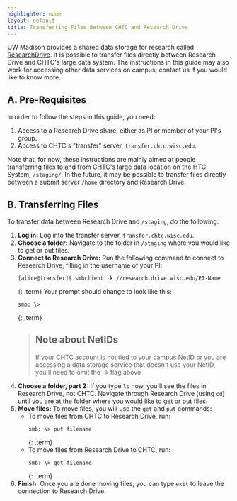 ```yaml
---
highlighter: none
layout: default
title: Transferring Files Between CHTC and Research Drive
---
```


UW Madison provides a shared data storage for research called [ResearchDrive](https://it.wisc.edu/services/researchdrive/). It 
is possible to transfer files directly between Research Drive and CHTC's large data system. The 
instructions in this guide may also work for accessing other data services on campus; contact us if you 
would like to know more.

## A. Pre-Requisites

In order to follow the steps in this guide, you need: 
1. Access to a Research Drive share, either as PI or member of your PI's group. 
2. Access to CHTC's "transfer" server, `transfer.chtc.wisc.edu`. 

Note that, for now, these instructions are mainly aimed at people transferring files to 
and from CHTC's large data location on the HTC System, `/staging/`. In the future, it may be possible to 
transfer files directly between a submit server `/home` directory and Research Drive. 

## B. Transferring Files

To transfer data between Research Drive and `/staging`, do the following: 

1. **Log in:** Log into the transfer server, `transfer.chtc.wisc.edu`. 
2. **Choose a folder:** Navigate to the folder in `/staging` where you would like to get or put files. 
3. **Connect to Research Drive:** Run the following command to connect to Research Drive, filling in the username of 
your PI: 
    ```
    [alice@transfer]$ smbclient -k //research.drive.wisc.edu/PI-Name
    ```
    {: .term}
    Your prompt should change to look like this:
    ```
    smb: \> 
    ```
    {: .term}
    > ## Note about NetIDs
    > If your CHTC account is not tied to your campus NetID or you are accessing a data 
    > storage service that doesn't use your NetID, you'll need to omit the `-k` flag above
4. **Choose a folder, part 2:** If you type `ls` now, you'll see the files in Research Drive, not CHTC. 
Navigate through Research Drive (using `cd`) until you are at the folder where you would 
like to get or put files. 
5. **Move files:** To move files, you will use the `get` and `put` commands: 
    - To move files from CHTC to Research Drive, run: 
        ```
        smb: \> put filename
        ```
        {: .term}
    - To move files from Research Drive to CHTC, run: 
        ```
        smb: \> get filename
        ```
        {: .term}
6. **Finish:** Once you are done moving files, you can type `exit` to leave the connection to Research Drive. 
